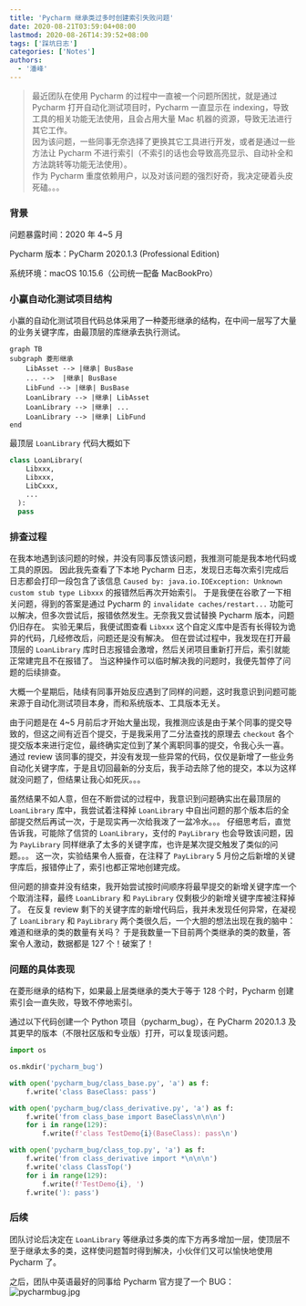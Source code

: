 ```yaml
---
title: 'Pycharm 继承类过多时创建索引失败问题'
date: 2020-08-21T03:59:04+08:00
lastmod: 2020-08-26T14:39:52+08:00
tags: ['踩坑日志']
categories: ['Notes']
authors:
  - '潘峰'
---
```


> 最近团队在使用 Pycharm 的过程中一直被一个问题所困扰，就是通过 Pycharm 打开自动化测试项目时，Pycharm 一直显示在 indexing，导致工具的相关功能无法使用，且会占用大量 Mac 机器的资源，导致无法进行其它工作。  
> 因为该问题，一些同事无奈选择了更换其它工具进行开发，或者是通过一些方法让 Pycharm 不进行索引（不索引的话也会导致高亮显示、自动补全和方法跳转等功能无法使用）。  
> 作为 Pycharm 重度依赖用户，以及对该问题的强烈好奇，我决定硬着头皮死磕。。。

### 背景

问题暴露时间：2020 年 4~5 月

Pycharm 版本：PyCharm 2020.1.3 (Professional Edition)

系统环境：macOS 10.15.6（公司统一配备 MacBookPro）

### 小赢自动化测试项目结构

小赢的自动化测试项目代码总体采用了一种菱形继承的结构，在中间一层写了大量的业务关键字库，由最顶层的库继承去执行测试。

```mermaid
graph TB
subgraph 菱形继承
    LibAsset --> |继承| BusBase
    ... -->  |继承| BusBase
    LibFund --> |继承| BusBase
    LoanLibrary --> |继承| LibAsset
    LoanLibrary --> |继承| ...
    LoanLibrary --> |继承| LibFund
end
```

最顶层 `LoanLibrary` 代码大概如下

```python
class LoanLibrary(
    Libxxx,
    Libxxx,
    LibCxxx,
    ...
  ):
  pass
```

### 排查过程

在我本地遇到该问题的时候，并没有同事反馈该问题，我推测可能是我本地代码或工具的原因。
因此我先查看了下本地 Pycharm 日志，发现日志每次索引完成后日志都会打印一段包含了该信息 `Caused by: java.io.IOException: Unknown custom stub type Libxxx` 的报错然后再次开始索引。
于是我便在谷歌了一下相关问题，得到的答案是通过 Pycharm 的 `invalidate caches/restart...` 功能可以解决，但多次尝试后，报错依然发生。无奈我又尝试替换 Pycharm 版本，问题仍旧存在。
实验无果后，我便试图查看 `Libxxx` 这个自定义库中是否有长得较为诡异的代码，几经修改后，问题还是没有解决。
但在尝试过程中，我发现在打开最顶层的 `LoanLibrary` 库时日志报错会激增，然后关闭项目重新打开后，索引就能正常建完且不在报错了。
当这种操作可以临时解决我的问题时，我便先暂停了问题的后续排查。

大概一个星期后，陆续有同事开始反应遇到了同样的问题，这时我意识到问题可能来源于自动化测试项目本身，而和系统版本、工具版本无关。

由于问题是在 4~5 月前后才开始大量出现，我推测应该是由于某个同事的提交导致的，但这之间有近百个提交，于是我采用了二分法查找的原理去 `checkout` 各个提交版本来进行定位，最终确实定位到了某个离职同事的提交，令我心头一喜。
通过 review 该同事的提交，并没有发现一些异常的代码，仅仅是新增了一些业务自动化关键字库，于是且切回最新的分支后，我手动去除了他的提交，本以为这样就没问题了，但结果让我心如死灰。。。

虽然结果不如人意，但在不断尝试的过程中，我意识到问题确实出在最顶层的 `LoanLibrary` 库中，我尝试着注释掉 `LoanLibrary` 中自出问题的那个版本后的全部提交然后再试一次，于是现实再一次给我泼了一盆冷水。。。
仔细思考后，直觉告诉我，可能除了信贷的 `LoanLibrary`，支付的 `PayLibrary` 也会导致该问题，因为 `PayLibrary` 同样继承了太多的关键字库，也许是某次提交触发了类似的问题。。。
这一次，实验结果令人振奋，在注释了 `PayLibrary` 5 月份之后新增的关键字库后，报错停止了，索引也都正常地创建完成。

但问题的排查并没有结束，我开始尝试按时间顺序将最早提交的新增关键字库一个个取消注释，最终 `LoanLibrary` 和 `PayLibrary` 仅剩极少的新增关键字库被注释掉了。
在反复 review 剩下的关键字库的新增代码后，我并未发现任何异常，在凝视了 `LoanLibrary` 和 `PayLibrary` 两个类很久后，一个大胆的想法出现在我的脑中：难道和继承的类的数量有关吗？
于是我数量一下目前两个类继承的类的数量，答案令人激动，数据都是 127 个！破案了！

### 问题的具体表现

在菱形继承的结构下，如果最上层类继承的类大于等于 128 个时，Pycharm 创建索引会一直失败，导致不停地索引。

通过以下代码创建一个 Python 项目（pycharm_bug），在 PyCharm 2020.1.3 及其更早的版本（不限社区版和专业版）打开，可以复现该问题。

```python
import os

os.mkdir('pycharm_bug')

with open('pycharm_bug/class_base.py', 'a') as f:
    f.write('class BaseClass: pass')

with open('pycharm_bug/class_derivative.py', 'a') as f:
    f.write('from class_base import BaseClass\n\n\n')
    for i in range(129):
        f.write(f'class TestDemo{i}(BaseClass): pass\n')

with open('pycharm_bug/class_top.py', 'a') as f:
    f.write('from class_derivative import *\n\n\n')
    f.write('class ClassTop(')
    for i in range(129):
        f.write(f'TestDemo{i}, ')
    f.write('): pass')
```

### 后续

团队讨论后决定在 `LoanLibrary` 等继承过多类的库下方再多增加一层，使顶层不至于继承太多的类，这样使问题暂时得到解决，小伙伴们又可以愉快地使用 Pycharm 了。

之后，团队中英语最好的同事给 Pycharm 官方提了一个 BUG：
![pycharmbug.jpg](http://ww1.sinaimg.cn/large/ed19fa55gy1gi47an7451j218i10d43a.jpg)
